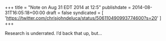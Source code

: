+++
title = "Note on Aug 31 EDT 2014 at 12:5"
publishdate = 2014-08-31T16:05:18+00:00
draft = false
syndicated = [ 'https://twitter.com/chrisjohndeluca/status/506110490993774600?s=20' ]
+++

Research is underrated. I’d back that up, but…
